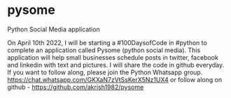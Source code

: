 # pysome
Python Social Media application


On April 10th 2022, I will be starting a #100DaysofCode in #python to complete an application called Pysome (python social media). This application will help small businesses schedule posts in twitter, facebook and linkedin with text and pictures. I will share the code in github everyday. If you want to follow along, please join the Python Whatsapp group. https://chat.whatsapp.com/GKXaN7zVtSsKerX5Nz1UX4 
or follow along on github - https://github.com/akrish1982/pysome
